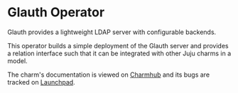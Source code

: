 # Glauth Operator

Glauth provides a lightweight LDAP server with configurable backends.

This operator builds a simple deployment of the Glauth server and provides a relation interface such
that it can be integrated with other Juju charms in a model.

The charm's documentation is viewed on [Charmhub][charm-docs] and its bugs are tracked on [Launchpad][charm-bugs].

<!-- LINKS -->

[charm-docs]: https://discourse.charmhub.io/t/glauth-docs-index/10548
[charm-bugs]: https://bugs.launchpad.net/charm-glauth/+filebug
